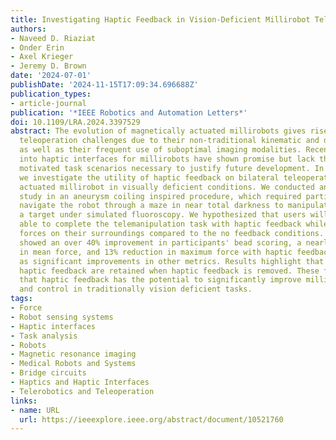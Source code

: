 ```yaml
---
title: Investigating Haptic Feedback in Vision-Deficient Millirobot Telemanipulation
authors:
- Naveed D. Riaziat
- Onder Erin
- Axel Krieger
- Jeremy D. Brown
date: '2024-07-01'
publishDate: '2024-11-15T17:09:34.696688Z'
publication_types:
- article-journal
publication: '*IEEE Robotics and Automation Letters*'
doi: 10.1109/LRA.2024.3397529
abstract: The evolution of magnetically actuated millirobots gives rise to unique
  teleoperation challenges due to their non-traditional kinematic and dynamic architectures,
  as well as their frequent use of suboptimal imaging modalities. Recent investigations
  into haptic interfaces for millirobots have shown promise but lack the clinically
  motivated task scenarios necessary to justify future development. In this work,
  we investigate the utility of haptic feedback on bilateral teleoperation of a magnetically
  actuated millirobot in visually deficient conditions. We conducted an N = 23 user
  study in an aneurysm coiling inspired procedure, which required participants to
  navigate the robot through a maze in near total darkness to manipulate beads to
  a target under simulated fluoroscopy. We hypothesized that users will be better
  able to complete the telemanipulation task with haptic feedback while reducing excess
  forces on their surroundings compared to the no feedback conditions. Our results
  showed an over 40% improvement in participants' bead scoring, a nearly 10% reduction
  in mean force, and 13% reduction in maximum force with haptic feedback, as well
  as significant improvements in other metrics. Results highlight that benefits of
  haptic feedback are retained when haptic feedback is removed. These findings suggest
  that haptic feedback has the potential to significantly improve millirobot telemanipulation
  and control in traditionally vision deficient tasks.
tags:
- Force
- Robot sensing systems
- Haptic interfaces
- Task analysis
- Robots
- Magnetic resonance imaging
- Medical Robots and Systems
- Bridge circuits
- Haptics and Haptic Interfaces
- Telerobotics and Teleoperation
links:
- name: URL
  url: https://ieeexplore.ieee.org/abstract/document/10521760
---
```

